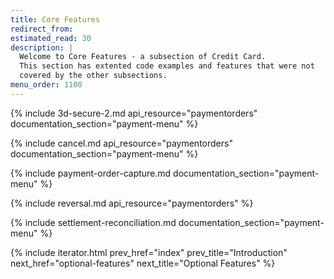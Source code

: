 ```yaml
---
title: Core Features
redirect_from:
estimated_read: 30
description: |
  Welcome to Core Features - a subsection of Credit Card.
  This section has extented code examples and features that were not
  covered by the other subsections.
menu_order: 1100
---
```


{% include 3d-secure-2.md api_resource="paymentorders" documentation_section="payment-menu"
%}

{% include cancel.md api_resource="paymentorders" documentation_section="payment-menu" %}

{% include payment-order-capture.md documentation_section="payment-menu" %}

{% include reversal.md api_resource="paymentorders" %}

{% include settlement-reconciliation.md documentation_section="payment-menu" %}

{% include iterator.html prev_href="index" prev_title="Introduction"
next_href="optional-features" next_title="Optional Features" %}